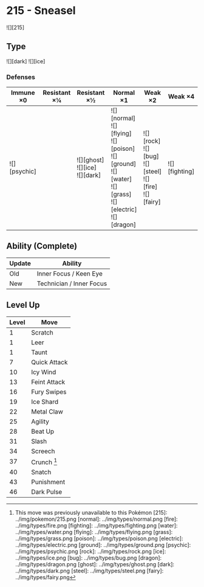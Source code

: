 # 215 - Sneasel
![][215]

## Type

![][dark]  ![][ice]

### Defenses

Immune ×0 | Resistant ×¼ | Resistant ×½ | Normal ×1 | Weak ×2 | Weak ×4
---       | ---          | ---          | ---       | ---     | ---
![][psychic]<br> | | ![][ghost]<br> ![][ice]<br> ![][dark]<br> | ![][normal]<br> ![][flying]<br> ![][poison]<br> ![][ground]<br> ![][water]<br> ![][grass]<br> ![][electric]<br> ![][dragon]<br> | ![][rock]<br> ![][bug]<br> ![][steel]<br> ![][fire]<br> ![][fairy]<br> | ![][fighting]<br> | 

## Ability (Complete)

Update | Ability
---    | ---
Old    | Inner Focus / Keen Eye
New    | Technician / Inner Focus

## Level Up

Level | Move
---   | ---
  1   | Scratch
  1   | Leer
  1   | Taunt
  7   | Quick Attack
 10   | Icy Wind
 13   | Feint Attack
 16   | Fury Swipes
 19   | Ice Shard
 22   | Metal Claw
 25   | Agility
 28   | Beat Up
 31   | Slash
 34   | Screech
 37   | Crunch [^1]
 40   | Snatch
 43   | Punishment
 46   | Dark Pulse

[^1]: This move was previously unavailable to this Pokémon
[215]: ../img/pokemon/215.png
[normal]: ../img/types/normal.png
[fire]: ../img/types/fire.png
[fighting]: ../img/types/fighting.png
[water]: ../img/types/water.png
[flying]: ../img/types/flying.png
[grass]: ../img/types/grass.png
[poison]: ../img/types/poison.png
[electric]: ../img/types/electric.png
[ground]: ../img/types/ground.png
[psychic]: ../img/types/psychic.png
[rock]: ../img/types/rock.png
[ice]: ../img/types/ice.png
[bug]: ../img/types/bug.png
[dragon]: ../img/types/dragon.png
[ghost]: ../img/types/ghost.png
[dark]: ../img/types/dark.png
[steel]: ../img/types/steel.png
[fairy]: ../img/types/fairy.png
